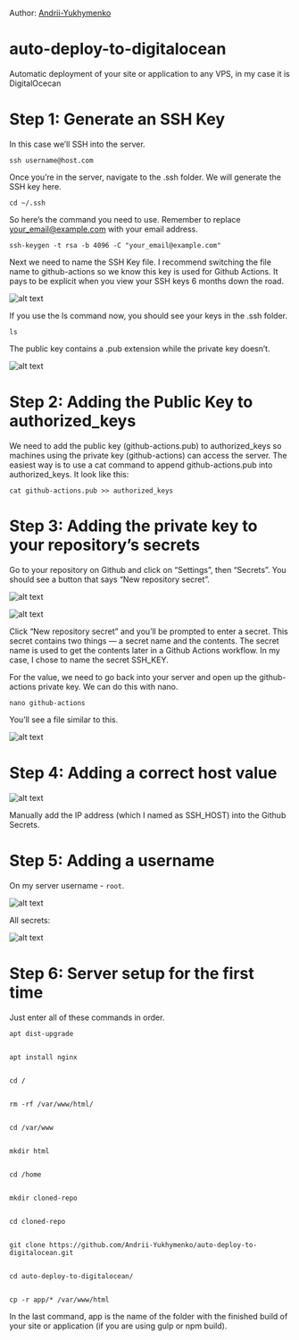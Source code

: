 Author: <a href="https://github.com/Andrii-Yukhymenko">Andrii-Yukhymenko</a>

# auto-deploy-to-digitalocean
Automatic deployment of your site or application to any VPS, in my case it is DigitalOcecan

# Step 1: Generate an SSH Key
In this case we’ll SSH into the server.

    ssh username@host.com

Once you’re in the server, navigate to the .ssh folder. We will generate the SSH key here.

    cd ~/.ssh

So here’s the command you need to use. Remember to replace your_email@example.com with your email address.

    ssh-keygen -t rsa -b 4096 -C "your_email@example.com"

Next we need to name the SSH Key file. I recommend switching the file name to github-actions so we know this key is used for Github Actions. It pays to be explicit when you view your SSH keys 6 months down the road.

![alt text](img/name-ssh-key-file.png)

If you use the ls command now, you should see your keys in the .ssh folder.

    ls

The public key contains a .pub extension while the private key doesn’t.

![alt text](img/public-key-extension.png)

# Step 2: Adding the Public Key to authorized_keys

We need to add the public key (github-actions.pub) to authorized_keys so machines using the private key (github-actions) can access the server.
The easiest way is to use a cat command to append github-actions.pub into authorized_keys. It look like this:

    cat github-actions.pub >> authorized_keys

# Step 3: Adding the private key to your repository’s secrets

Go to your repository on Github and click on “Settings”, then “Secrets”. You should see a button that says “New repository secret”.

![alt text](img/github-secrets-location.png)

![alt text](img/new-repository-secret-button.png)

Click “New repository secret” and you’ll be prompted to enter a secret. This secret contains two things — a secret name and the contents. The secret name is used to get the contents later in a Github Actions workflow.
In my case, I chose to name the secret SSH_KEY.

For the value, we need to go back into your server and open up the github-actions private key. We can do this with nano.

    nano github-actions

You’ll see a file similar to this.

![alt text](img/private-key.png)

# Step 4: Adding a correct host value

![alt text](img/Droplet_IP.png)

Manually add the IP address (which I named as SSH_HOST) into the Github Secrets.

# Step 5: Adding a username

On my server username - `root`.

![alt text](img/ssh_username.png)

All secrets:

![alt text](img/GH_secrets.png)

# Step 6: Server setup for the first time
Just enter all of these commands in order.

    apt dist-upgrade


    apt install nginx


    cd /


    rm -rf /var/www/html/


    cd /var/www


    mkdir html


    cd /home


    mkdir cloned-repo


    cd cloned-repo


    git clone https://github.com/Andrii-Yukhymenko/auto-deploy-to-digitalocean.git


    cd auto-deploy-to-digitalocean/


    cp -r app/* /var/www/html

In the last command, app is the name of the folder with the finished build of your site or application (if you are using gulp or npm build).

